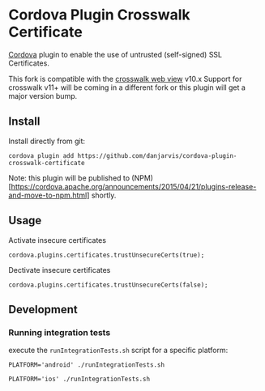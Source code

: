 Cordova Plugin Crosswalk Certificate
====================================

[Cordova](http://cordova.apache.org) plugin to enable the use of untrusted (self-signed) SSL Certificates.

This fork is compatible with the [crosswalk web view](https://crosswalk-project.org/) v10.x Support for crosswalk v11+ will be coming in a different fork or this plugin will get a major version bump.

## Install

Install directly from git:
```
cordova plugin add https://github.com/danjarvis/cordova-plugin-crosswalk-certificate
```

Note: this plugin will be published to (NPM)[https://cordova.apache.org/announcements/2015/04/21/plugins-release-and-move-to-npm.html] shortly.

## Usage

Activate insecure certificates
```
cordova.plugins.certificates.trustUnsecureCerts(true);
```

Dectivate insecure certificates
```
cordova.plugins.certificates.trustUnsecureCerts(false);
```

## Development

### Running integration tests

execute the `runIntegrationTests.sh` script for a specific platform:

```
PLATFORM='android' ./runIntegrationTests.sh
```

```
PLATFORM='ios' ./runIntegrationTests.sh
```

